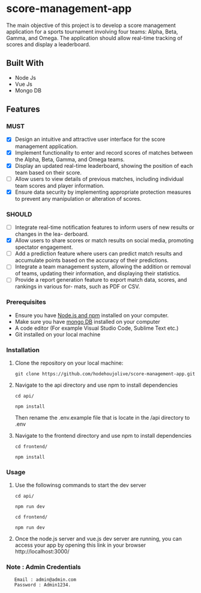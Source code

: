 # score-management-app
The main objective of this project is to develop a score management application for a sports tournament involving four teams: Alpha, Beta, Gamma, and Omega. The application should allow real-time tracking of scores and display a leaderboard.

## Built With
- Node Js
- Vue Js
- Mongo DB

## Features
### MUST

- [x] Design an intuitive and attractive user interface for the score management application.
- [x] Implement functionality to enter and record scores of matches between the Alpha, Beta, Gamma, and Omega teams.
- [x] Display an updated real-time leaderboard, showing the position of each team based on their score.
- [ ] Allow users to view details of previous matches, including individual team scores and player information.
- [x] Ensure data security by implementing appropriate protection measures to prevent any manipulation or alteration of scores.

### SHOULD

- [ ] Integrate real-time notification features to inform users of new results or changes in the lea- derboard.
- [x] Allow users to share scores or match results on social media, promoting spectator engagement. 
- [ ] Add a prediction feature where users can predict match results and accumulate points based on the accuracy of their predictions.
- [ ] Integrate a team management system, allowing the addition or removal of teams, updating their information, and displaying their statistics.
- [ ] Provide a report generation feature to export match data, scores, and rankings in various for- mats, such as PDF or CSV.

### Prerequisites

- Ensure you have [Node.js and npm](https://nodejs.org/en/download) installed on your computer.
- Make sure you have [mongo DB](https://www.mongodb.com/docs/manual/administration/install-community/) installed on your computer
- A code editor (For example Visual Studio Code, Sublime Text etc.)
- Git installed on your local machine

### Installation

1. Clone the repository on your local machine:

   ```
   git clone https://github.com/hodehoujolive/score-management-app.git
   ```

2. Navigate to the api directory and use npm to install dependencies
    ```
    cd api/
    ```
   ```
   npm install
   ```
    Then rename the .env.example file that is locate in the /api directory to .env
3. Navigate to the frontend directory and use npm to install dependencies
   ```
   cd frontend/
   ```
   ```
   npm install 
   ```

### Usage

1. Use the followinsg commands to start the dev server
   ```
   cd api/
   ```
   ```
   npm run dev
   ```
    
   ```
   cd frontend/
   ```
   ```
   npm run dev
   ```
3. Once the node.js server and vue.js dev server are running, you can access your app by opening this link in your browser 
    http://localhost:3000/
### Note : Admin Credentials
       Email : admin@admin.com
       Password : Admin1234.
